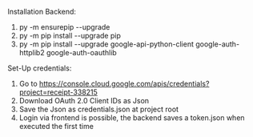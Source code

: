 Installation Backend:

1. py -m ensurepip --upgrade
2. py -m pip install --upgrade pip
3. py -m pip install --upgrade google-api-python-client google-auth-httplib2 google-auth-oauthlib

Set-Up credentials:

1. Go to https://console.cloud.google.com/apis/credentials?project=receipt-338215
2. Download OAuth 2.0 Client IDs as Json
3. Save the Json as credentials.json at project root
4. Login via frontend is possible, the backend saves a token.json when executed the first time
